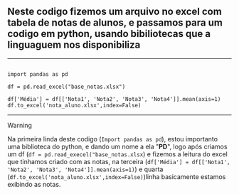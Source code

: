 ## Neste codigo fizemos um arquivo no excel com tabela de notas de alunos, e passamos para um codigo em python, usando bibiliotecas que a linguaguem nos disponibiliza
---

```

import pandas as pd

df = pd.read_excel("base_notas.xlsx")

df['Média'] = df[['Nota1', 'Nota2', 'Nota3', 'Nota4']].mean(axis=1)
df.to_excel('nota_aluno.xlsx',index=False)

```

---

>[!WARNING]
> Na primeira linda deste codigo (`Import pandas as pd`), estou importanto uma biblioteca do python,
e dando um nome a ela "**PD**", logo após criamos um df (`df = pd.read_execel("base_notas.xlsx`) e fizemos a leitura do excel que tinhamos criado com as notas, na terceira  (`df['Média'] = df[['Nota1', 'Nota2', 'Nota3', 'Nota4']].mean(axis=1)`) e quarta (`df.to_excel('nota_aluno.xlsx',index=False)`)linha basicamente estamos exibindo as notas.

